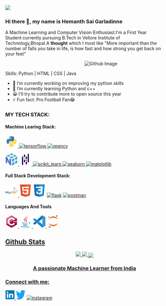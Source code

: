 ![](https://raw.githubusercontent.com/halfrost/halfrost/master/icons/header_.png)
### Hi there 👋, my name is Hemanth Sai Garladinne
A Machine Learning and Computer Vision Enthusiast.I'm a First Year Student currently pursuing B.Tech in Vellore Institute of Technology,Bhopal.A <b>thought</h4></b> which I most like "More important than the number of falls you take in life, is how fast and how strong you get back on your feet"

<img width="50%" align="right" alt="Github Image" src="https://raw.githubusercontent.com/onimur/.github/master/.resources/git-header.svg" /><br>

Skills: Python | HTML | CSS | Java

- 🔭 I’m currently working on improving my python skills 
- 🌱 I’m currently learning Python and c++ 
- 😀 I'll try to contribute more to open source this year
- ⚡ Fun fact: Pro Football Fan😂

### MY TECH STACK:
#### Machine Learing Stack:
<a href="https://www.python.org" target="_blank" rel="noreferrer"> <img src="https://raw.githubusercontent.com/devicons/devicon/master/icons/python/python-original.svg" alt="python" width="40" height="40"/> </a>
<a href="https://www.tensorflow.org" target="_blank" rel="noreferrer"> <img src="https://www.vectorlogo.zone/logos/tensorflow/tensorflow-icon.svg" alt="tensorflow" width="40" height="40"/> </a>
<a href="https://opencv.org/" target="_blank" rel="noreferrer"> <img src="https://www.vectorlogo.zone/logos/opencv/opencv-icon.svg" alt="opencv" width="40" height="40"/> </a>

<a href="https://numpy.org" target="_blank" rel="noreferrer"> <img src="https://github.com/devicons/devicon/blob/master/icons/numpy/numpy-original.svg" alt="numpy" width="40" height="40"/> </a> 
<a href="https://pandas.pydata.org/" target="_blank" rel="noreferrer"> <img src="https://raw.githubusercontent.com/devicons/devicon/2ae2a900d2f041da66e950e4d48052658d850630/icons/pandas/pandas-original.svg" alt="pandas" width="40" height="40"/> </a>
<a href="https://scikit-learn.org/" target="_blank" rel="noreferrer"> <img src="https://upload.wikimedia.org/wikipedia/commons/0/05/Scikit_learn_logo_small.svg" alt="scikit_learn" width="40" height="40"/> </a>
<a href="https://seaborn.pydata.org/" target="_blank" rel="noreferrer"> <img src="https://seaborn.pydata.org/_images/logo-mark-lightbg.svg" alt="seaborn" width="40" height="40"/> </a>
<a href="https://matplotlib.org/stable/index.html#" target="_blank" rel="noreferrer">
<img src="https://matplotlib.org/_static/logo2.svg" alt="matplotlib" width="50" height="50"/> </a> 

#### Full Stack Development Stack:

<a href="https://www.mysql.com/" target="_blank" rel="noreferrer"> <img src="https://raw.githubusercontent.com/devicons/devicon/master/icons/mysql/mysql-original-wordmark.svg" alt="mysql" width="40" height="40"/> </a>
<img src="https://github.com/devicons/devicon/blob/master/icons/html5/html5-original.svg" alt="HTML5" width="40" height="40"/>
<img src="https://github.com/devicons/devicon/blob/master/icons/css3/css3-original.svg" alt="CSS3" width="40" height="40"/>
<a href="https://flask.palletsprojects.com/" target="_blank" rel="noreferrer"> <img src="https://www.vectorlogo.zone/logos/pocoo_flask/pocoo_flask-icon.svg" alt="flask" width="40" height="40"/></a>
<a href="https://postman.com" target="_blank" rel="noreferrer"><img src="https://www.vectorlogo.zone/logos/getpostman/getpostman-icon.svg" alt="postman" width="40" height="40"/></a>


#### Languages And Tools
<p align="left"> <a href="https://www.w3schools.com/cpp/" target="_blank" rel="noreferrer"> <img src="https://raw.githubusercontent.com/devicons/devicon/master/icons/cplusplus/cplusplus-original.svg" alt="cplusplus" width="40" height="40"/> </a> <a href="https://www.w3schools.com/css/" target="_blank" rel="noreferrer">
<a href="https://www.java.com" target="_blank" rel="noreferrer"> <img src="https://raw.githubusercontent.com/devicons/devicon/master/icons/java/java-original.svg" alt="java" width="40" height="40"/>  
<a href="https://code.visualstudio.com/" target="_blank" rel="noreferrer"><img src="https://github.com/devicons/devicon/blob/master/icons/vscode/vscode-original.svg" alt="vscode" width="40" height="40"/>
<a href="https://jupyter.org/" target="_blank" rel="noreferrer"><img src="https://github.com/devicons/devicon/blob/master/icons/jupyter/jupyter-original.svg" alt="jupyter" width="40" height="40"/>




## Github Stats
<p align="center">
  <img width="48%" src="https://github-readme-stats.vercel.app/api?username=HemanthSai7&show_icons=true&theme=tokyonight" />
  <img width="48%" src="https://github-readme-streak-stats.herokuapp.com/?user=HemanthSai7&theme=tokyonight" />
  <img src="https://github-readme-stats.vercel.app/api/top-langs/?username=HemanthSai7&theme=tokyonight" align="center" />
</p>



<h3 align="center">A passionate Machine Learner from India</h3>

<h3 align="left">Connect with me:</h3>
<p align="left">
<a href="https://www.linkedin.com/in/hemanthsai3187/" target="_blank" rel="noreferrer"><img src="https://github.com/devicons/devicon/blob/master/icons/linkedin/linkedin-original.svg" alt="Linkedin" width="30" height="30"/> 
<a href="https://twitter.com/HemanthSai3187" target="_blank" rel="noreferrer"><img src="https://github.com/devicons/devicon/blob/master/icons/twitter/twitter-original.svg" alt="twitter" width="30" height="30"/></a>
<a href="https://www.instagram.com/hemanth_sai_7/" target="_blank" rel="noreferrer"><img src="https://image.flaticon.com/icons/png/512/1057/1057248.png" alt="instagram" width="30" height="30"/></a>
</p>





